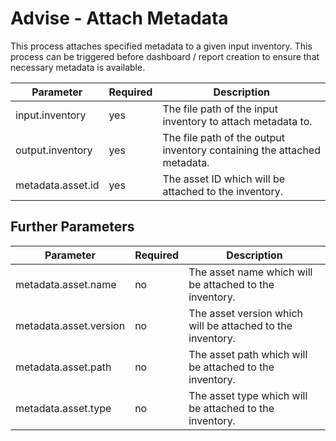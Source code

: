 # Advise - Attach Metadata

This process attaches specified metadata to a given input inventory. This process can be triggered before dashboard / 
report creation to ensure that necessary metadata is available.

| Parameter          | Required | Description                                                             |
|--------------------|----------|-------------------------------------------------------------------------|
| input.inventory    | yes      | The file path of the input inventory to attach metadata to.             |
| output.inventory   | yes      | The file path of the output inventory containing the attached metadata. |
| metadata.asset.id  | yes      | The asset ID which will be attached to the inventory.                   |


## Further Parameters

| Parameter              | Required | Description                                                |
|------------------------|----------|------------------------------------------------------------|
| metadata.asset.name    | no       | The asset name which will be attached to the inventory.    |
| metadata.asset.version | no       | The asset version which will be attached to the inventory. |
| metadata.asset.path    | no       | The asset path which will be attached to the inventory.    |
| metadata.asset.type    | no       | The asset type which will be attached to the inventory.    |
